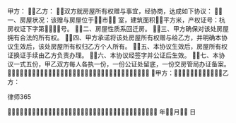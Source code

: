 
 甲方：
乙方：
双方就房屋所有权赠与事宜，经协商，达成如下协议：
一、房屋状况：该赠与房屋位于市 室，建筑面积平方米，产权证号：杭房权证下字第号。
二、房屋性质系回迁房。
三、甲方确保对该处房屋拥有合法的所有权。
四、甲方承诺将该处房屋所有权赠与给乙方，并明确本协议生效后，该处房屋所有权归乙方个人所有。
五、本协议生效后，房屋所有权证换证手续由乙方负责办理。
六、本协议经签字并公证后生效。
七、本协议一式五份，甲乙双方每人各执一份，一份公证处留底，一份交房管局办证备案。
 甲方：乙方：




 
律师365






 年月 日

 
 


 

 
 
 
 
 
  


  
 

  


  


  
 
 
 
 

